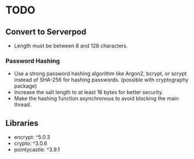 # TODO

## Convert to Serverpod

- Length must be between 8 and 128 characters.

### Password Hashing

- Use a strong password hashing algorithm like Argon2, bcrypt, or scrypt instead of SHA-256 for hashing passwords. (possible with cryptography package)
- Increase the salt length to at least 16 bytes for better security.
- Make the hashing function asynchronous to avoid blocking the main thread.

## Libraries

- encrypt: ^5.0.3
- crypto: ^3.0.6
- pointycastle: ^3.9.1
